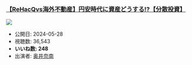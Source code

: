 ### [【ReHacQvs海外不動産】円安時代に資産どうする!?【分散投資】](https://www.youtube.com/watch?v=a7AFbWCj3BE)
[![](https://img.youtube.com/vi/a7AFbWCj3BE/hqdefault.jpg)](https://www.youtube.com/watch?v=a7AFbWCj3BE)
-   公開日: 2024-05-28
-   視聴数: 36,543
-   **いいね数: 248**
-   出演者: [奥井奈南](/rehacq_fan/people/奥井奈南 "wikilink")
